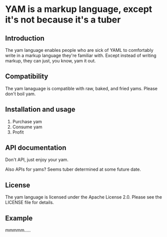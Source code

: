 # YAM is a markup language, except it's not because it's a tuber

Introduction
------------

The yam language enables people who are sick of YAML to comfortably write 
in a markup language they're familiar with. Except instead of writing
markup, they can just, you know, yam it out.


Compatibility
-------------

The yam lanaguage is compatible with raw, baked, and fried yams.
Please don't boil yam.

Installation and usage
----------------------

1) Purchase yam
2) Consume yam
3) Profit

API documentation
-----------------

Don't API, just enjoy your yam.

Also APIs for yams? Seems tuber determined at some future date.

License
-------

The yam language is licensed under the Apache License 2.0. Please see the LICENSE file for details.


Example
-------

mmmmm.....
